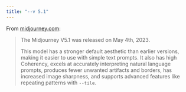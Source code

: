```yaml
---
title: "--v 5.1"
---
```


From [midjourney.com](https://docs.midjourney.com/docs/models):

> The Midjourney V5.1 was released on May 4th, 2023.
>
> This model has a stronger default aesthetic than earlier versions, making it easier to use with simple text prompts. It also has high Coherency, excels at accurately interpreting natural language prompts, produces fewer unwanted artifacts and borders, has increased image sharpness, and supports advanced features like repeating patterns with `--tile`.
